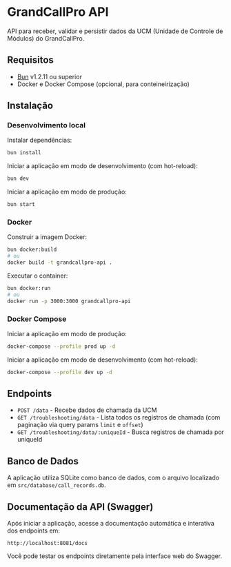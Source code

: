 # GrandCallPro API

API para receber, validar e persistir dados da UCM (Unidade de Controle de Módulos) do GrandCallPro.

## Requisitos

- [Bun](https://bun.sh) v1.2.11 ou superior
- Docker e Docker Compose (opcional, para conteineirização)

## Instalação

### Desenvolvimento local

Instalar dependências:

```bash
bun install
```

Iniciar a aplicação em modo de desenvolvimento (com hot-reload):

```bash
bun dev
```

Iniciar a aplicação em modo de produção:

```bash
bun start
```

### Docker

Construir a imagem Docker:

```bash
bun docker:build
# ou
docker build -t grandcallpro-api .
```

Executar o container:

```bash
bun docker:run
# ou
docker run -p 3000:3000 grandcallpro-api
```

### Docker Compose

Iniciar a aplicação em modo de produção:

```bash
docker-compose --profile prod up -d
```

Iniciar a aplicação em modo de desenvolvimento (com hot-reload):

```bash
docker-compose --profile dev up -d
```

## Endpoints

- `POST /data` - Recebe dados de chamada da UCM
- `GET /troubleshooting/data` - Lista todos os registros de chamada (com paginação via query params `limit` e `offset`)
- `GET /troubleshooting/data/:uniqueId` - Busca registros de chamada por uniqueId

## Banco de Dados

A aplicação utiliza SQLite como banco de dados, com o arquivo localizado em `src/database/call_records.db`.

## Documentação da API (Swagger)

Após iniciar a aplicação, acesse a documentação automática e interativa dos endpoints em:

    http://localhost:8081/docs

Você pode testar os endpoints diretamente pela interface web do Swagger.
